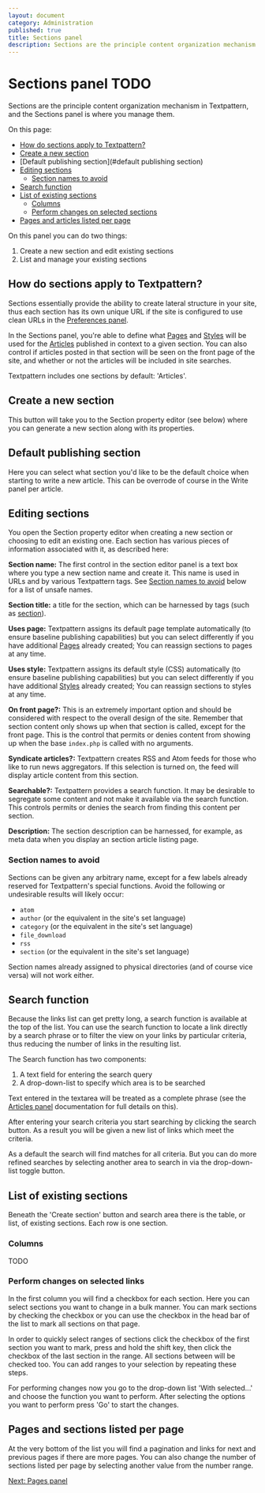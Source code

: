 ```yaml
---
layout: document
category: Administration
published: true
title: Sections panel
description: Sections are the principle content organization mechanism in Textpattern, and the Sections panel is where you manage them.
---
```


# Sections panel TODO

Sections are the principle content organization mechanism in Textpattern, and the Sections panel is where you manage them.

On this page:

* [How do sections apply to Textpattern?](#how-do-sections-apply-to-textpattern)
* [Create a new section](#create-a-new-section)
* [Default publishing section](#default publishing section)
* [Editing sections](#editing-sections)
  * [Section names to avoid](#section-names-to-avoid)
* [Search function](#search-function)
* [List of existing sections](#list-of-existing-sections)
  * [Columns](#columns)
  * [Perform changes on selected sections](#perform-changes-on-selected-sections)
* [Pages and articles listed per page](#pages-and-articles-listed-per-page)

On this panel you can do two things:

1. Create a new section and edit existing sections
3. List and manage your existing sections

## How do sections apply to Textpattern?

Sections essentially provide the ability to create lateral structure in your site, thus each section has its own unique URL if the site is configured to use clean URLs in the [Preferences panel](https://docs.textpattern.io/administration/preferences-panel#article-url-pattern).

In the Sections panel, you're able to define what [Pages](https://docs.textpattern.io/administration/pages-panel) and [Styles](https://docs.textpattern.io/administration/styles-panel) will be used for the [Articles](https://docs.textpattern.io/administration/articles-panel) published in context to a given section. You can also control if articles posted in that section will be seen on the front page of the site, and whether or not the articles will be included in site searches.

Textpattern includes one sections by default: 'Articles'.

## Create a new section

This button will take you to the Section property editor (see below) where you can generate a new section along with its properties.

## Default publishing section

Here you can select what section you'd like to be the default choice when starting to write a new article. This can be overrode of course in the Write panel per article.

## Editing sections

You open the Section property editor when creating a new section or choosing to edit an existing one. Each section has various pieces of information associated with it, as described here:

**Section name:** The first control in the section editor panel is a text box where you type a new section name and create it. This name is used in URLs and by various Textpattern tags. See [Section names to avoid](#section-names-to-avoid) below for a list of unsafe names.

**Section title:** a title for the section, which can be harnessed by tags (such as [section](https://docs.textpattern.io/tags/section)).

**Uses page:** Textpattern assigns its default page template automatically (to ensure baseline publishing capabilities) but you can select differently if you have additional [Pages](https://docs.textpattern.io/administration/pages-panel) already created; You can reassign sections to pages at any time.

**Uses style:** Textpattern assigns its default style (CSS) automatically (to ensure baseline publishing capabilities) but you can select differently if you have additional [Styles](https://docs.textpattern.io/administration/styles-panel) already created; You can reassign sections to styles at any time.

**On front page?:** This is an extremely important option and should be considered with respect to the overall design of the site. Remember that section content only shows up when that section is called, except for the front page. This is the control that permits or denies content from showing up when the base `index.php` is called with no arguments.

**Syndicate articles?:** Textpattern creates RSS and Atom feeds for those who like to run news aggregators. If this selection is turned on, the feed will display article content from this section.

**Searchable?:** Textpattern provides a search function. It may be desirable to segregate some content and not make it available via the search function. This controls permits or denies the search from finding this content per section.

**Description:** The section description can be harnessed, for example, as meta data when you display an section article listing page.

### Section names to avoid

Sections can be given any arbitrary name, except for a few labels already reserved for Textpattern's special functions. Avoid the following or undesirable results will likely occur:

* `atom`
* `author` (or the equivalent in the site's set language)
* `category` (or the equivalent in the site's set language)
* `file_download`
* `rss`
* `section` (or the equivalent in the site's set language)

Section names already assigned to physical directories (and of course vice versa) will not work either.

## Search function

Because the links list can get pretty long, a search function is available at the top of the list. You can use the search function to locate a link directly by a search phrase or to filter the view on your links by particular criteria, thus reducing the number of links in the resulting list.

The Search function has two components:

1. A text field for entering the search query
2. A drop-down-list to specify which area is to be searched

Text entered in the textarea will be treated as a complete phrase (see the [Articles panel](https://docs.textpattern.io/administration/articles-panel) documentation for full details on this).

After entering your search criteria you start searching by clicking the search button. As a result you will be given a new list of links which meet the criteria.

As a default the search will find matches for all criteria. But you can do more refined searches by selecting another area to search in via the drop-down-list toggle button.

## List of existing sections

Beneath the 'Create section' button and search area there is the table, or list, of existing sections. Each row is one section.

### Columns

TODO

### Perform changes on selected links

In the first column you will find a checkbox for each section. Here you can select sections you want to change in a bulk manner. You can mark sections by checking the checkbox or you can use the checkbox in the head bar of the list to mark all sections on that page.

In order to quickly select ranges of sections click the checkbox of the first section you want to mark, press and hold the shift key, then click the checkbox of the last section in the range. All sections between will be checked too. You can add ranges to your selection by repeating these steps.

For performing changes now you go to the drop-down list 'With selected...' and choose the function you want to perform. After selecting the options you want to perform press 'Go' to start the changes.

## Pages and sections listed per page

At the very bottom of the list you will find a pagination and links for next and previous pages if there are more pages. You can also change the number of sections listed per page by selecting another value from the number range.

[Next: Pages panel](https://docs.textpattern.io/administration/pages-panel)
